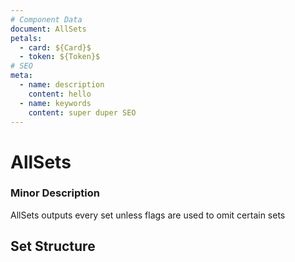 ```yaml
---
# Component Data
document: AllSets
petals:
  - card: ${Card}$
  - token: ${Token}$
# SEO
meta:
  - name: description
    content: hello
  - name: keywords
    content: super duper SEO
---
```


# AllSets

### Minor Description
AllSets outputs every set unless flags are used to omit certain sets

## Set Structure

<GenerateTable/>